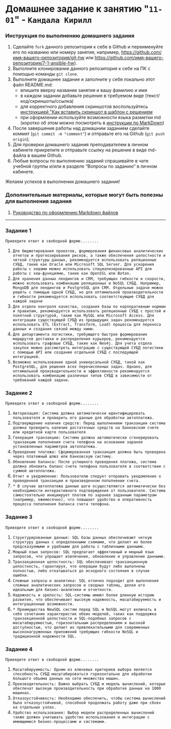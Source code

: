 # Домашнее задание к занятию "`11-01`" - `Кандала Кирилл `


### Инструкция по выполнению домашнего задания

   1. Сделайте `fork` данного репозитория к себе в Github и переименуйте его по названию или номеру занятия, например, https://github.com/имя-вашего-репозитория/git-hw или  https://github.com/имя-вашего-репозитория/7-1-ansible-hw).
   2. Выполните клонирование данного репозитория к себе на ПК с помощью команды `git clone`.
   3. Выполните домашнее задание и заполните у себя локально этот файл README.md:
      - впишите вверху название занятия и вашу фамилию и имя
      - в каждом задании добавьте решение в требуемом виде (текст/код/скриншоты/ссылка)
      - для корректного добавления скриншотов воспользуйтесь [инструкцией "Как вставить скриншот в шаблон с решением](https://github.com/netology-code/sys-pattern-homework/blob/main/screen-instruction.md)
      - при оформлении используйте возможности языка разметки md (коротко об этом можно посмотреть в [инструкции  по MarkDown](https://github.com/netology-code/sys-pattern-homework/blob/main/md-instruction.md))
   4. После завершения работы над домашним заданием сделайте коммит (`git commit -m "comment"`) и отправьте его на Github (`git push origin`);
   5. Для проверки домашнего задания преподавателем в личном кабинете прикрепите и отправьте ссылку на решение в виде md-файла в вашем Github.
   6. Любые вопросы по выполнению заданий спрашивайте в чате учебной группы и/или в разделе “Вопросы по заданию” в личном кабинете.
   
Желаем успехов в выполнении домашнего задания!
   
### Дополнительные материалы, которые могут быть полезны для выполнения задания

1. [Руководство по оформлению Markdown файлов](https://gist.github.com/Jekins/2bf2d0638163f1294637#Code)

---

### Задание 1

`Приведите ответ в свободной форме........`

1. `Для бюджетирования проектов, формирования финансовых аналитических отчетов и прогнозирования рисков, а также обеспечения целостности и четкой структуры данных, рекомендуется использовать реляционные СУБД, такие как Oracle или Microsoft SQL Server. Для ускорения работы с хешами можно использовать специализированные API для работы с хеш-функциями, такие как OpenSSL или Botan.`
2. `Для хранения данных лендингов и CRM, требующих гибкости и скорости, можно использовать комбинацию реляционных и NoSQL СУБД. Например, MongoDB для лендингов и PostgreSQL для CRM. Отдельные задачи можно решить с помощью одной СУБД, но для оптимальной производительности и гибкости рекомендуется использовать соответствующие СУБД для каждой задачи`
3. `Для отдела контроля качества, создания базы по корпоративным нормам и правилам, рекомендуется использовать реляционные СУБД с простой и понятной структурой, такие как MySQL или Microsoft Access. Для интеграции существующей СУБД из предыдущих задач рекомендуется использовать ETL (Extract, Transform, Load) процессы для переноса данных и создания связей между ними.`
4. `Для департамента логистики, требующего быстрое формирование маршрутов доставки и распределения курьеров, рекомендуется использовать графовые СУБД, такие как Neo4j. Для учета отдела закупок можно рассмотреть интеграцию с существующей СУБД логистики с помощью API или создание отдельной СУБД с последующей интеграцией.`
5. `Возможно использование одной универсальной СУБД, такой как PostgreSQL, для решения всех перечисленных задач. Однако, для оптимальной производительности и эффективности рекомендуется использовать комбинацию различных типов СУБД в зависимости от требований каждой задачи.`


### Задание 2

`Приведите ответ в свободной форме........`

1. `Авторизация: Система должна автоматически идентифицировать пользователя и проверить его данные для обработки автоплатежа.`
2. `Подтверждение наличия средств: Перед выполнением транзакции система должна проверить наличие достаточных средств на банковском счете или кредитной карте пользователя`
3. `Генерация транзакции: Система должна автоматически сгенерировать транзакцию пополнения счета телефона на основании заранее установленных параметров автоплатежа.`
4. `Проведение платежа: Сформированная транзакция должна быть проведена через платежный шлюз или банковскую систему.`
5. `Обновление баланса: После успешного проведения платежа, система должна обновить баланс счета телефона пользователя в соответствии с суммой автоплатежа.`
6. `Отчет и уведомление: Пользователю следует отправить уведомление о проведенной транзакции и произведенном пополнении счета.`
7. `* В случае автоплатежа данные шаги осуществляются автоматически без необходимости интерактивного подтверждения от пользователя. Система самостоятельно инициирует платеж по заранее заданным параметрам (например, ежемесячно), что повышает удобство и оперативность процесса пополнения баланса счета телефона.`


### Задание 3

`Приведите ответ в свободной форме........`

1. `Структурированные данные: SQL базы данных обеспечивают четкую структуру данных с определенными схемами, что делает их более предсказуемыми и удобными для работы с табличными данными.`
2. `Мощный язык запросов: SQL предлагает эффективный и мощный язык запросов, что упрощает извлечение, обновление и управление данными.`
3. `Транзакционная целостность: SQL обеспечивает транзакционную целостность, гарантируя, что операции будут либо выполнены полностью, либо откатываться до исходного состояния в случае ошибки.`
4. `Сложные запросы и аналитика: SQL отлично подходит для выполнения сложных аналитических запросов и сводных таблиц, делая его идеальным для бизнес-аналитики и отчетности.`
5. `Надежность и зрелость: SQL-системы имеют более длинную историю развития, что обеспечивает высокую надежность, масштабируемость и интеграционные возможности.`
6. `* Преимущества NewSQL систем перед SQL и NoSQL могут включать в себя сочетание характеристик обеих моделей, таких как поддержка транзакционной целостности и SQL-подобных запросов с масштабируемостью, горизонтальным распределением и высокой доступностью, что делает их привлекательными для современных высоконагруженных приложений требующих гибкости NoSQL и традиционной надежности SQL.`


### Задание 4

`Приведите ответ в свободной форме........`

1. `Масштабируемость: Одним из ключевых критериев выбора является способность СУБД масштабироваться горизонтально для обработки большого объема данных на сети множества машин.`
2. `Производительность: Важно выбрать СУБД и модель вычислений, которые обеспечат высокую производительность при обработке данных на 1000 машинах.`
3. `Отказоустойчивость: Необходимо обеспечить, чтобы система вычислений была отказоустойчивой, способной продолжать работу даже при сбоях на отдельных узлах.`
4. `Удобство использования: Выбор модели распределенных вычислений также должен учитывать удобство использования и интеграции с имеющимися бизнес-процессами и системами.`

